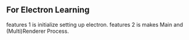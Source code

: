 ## For Electron Learning
features 1 is initialize setting up electron.
features 2 is makes Main and (Multi)Renderer Process.